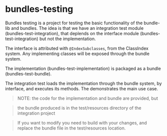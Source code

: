 <!--
/*
 * Copyright 2018 bundles authors
 * All rights reserved.
 * Licensed under the Apache License, Version 2.0 (the "License");
 * you may not use this file except in compliance with the License.
 * You may obtain a copy of the License at
 *
 *       http://www.apache.org/licenses/LICENSE-2.0
 *
 * Unless required by applicable law or agreed to in writing, software
 * distributed under the License is distributed on an "AS IS" BASIS,
 * WITHOUT WARRANTIES OR CONDITIONS OF ANY KIND, either express or implied.
 * See the License for the specific language governing permissions and
 * limitations under the License.
 */
-->

# bundles-testing

Bundles testing is a project for testing the basic functionality of the bundle-lib and bundles.
The idea is that we have an integration test module (bundles-test-integration), that deplends on the interface module
(bundles-test-integration) but not the implementation.

The interface is attributed with `@IndexSubclasses`, from the ClassIndex system.  Any implementing classes
will be exposed through the bundle system.

The implementation (bundles-test-implementation) is packaged as a bundle (bundles-test-bundle).

The integration test loads the implementation through the bundle system, by interface, and executes its methods.
The demonstrates the main use case.

> NOTE: the code for the implementation and bundle are provided, but

> the bundle produced is in the test/resources directory of the integration project

> If you want to modify you need to build with your changes, and replace the bundle file in the test/resources location.
